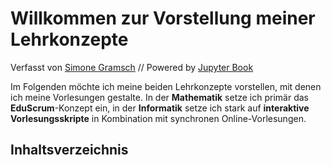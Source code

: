 # Willkommen zur Vorstellung meiner Lehrkonzepte


Verfasst von [Simone
Gramsch](https://www.frankfurt-university.de/de/erweiterungen/ansprechpartner/detail/simone-gramsch-1/?no_cache=1)
// Powered by [Jupyter Book](https://jupyterbook.org/)

Im Folgenden möchte ich meine beiden Lehrkonzepte vorstellen, mit denen ich
meine Vorlesungen gestalte. In der **Mathematik** setze ich primär das
**EduScrum**-Konzept ein, in der **Informatik** setze ich stark auf
**interaktive Vorlesungsskripte** in Kombination mit synchronen
Online-Vorlesungen.

## Inhaltsverzeichnis
```{tableofcontents}
```

